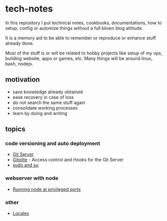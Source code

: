 # tech-notes

In this repository I put technical notes, cookbooks, documentations, how to setup, config or automize things without a full blown blog attitude.

It is a memory aid to be able to remember or reproduce or enhance stuff already done.

Most of the stuff is or will be related to hobby projects like setup of my vps, building website, apps or games, etc.
Many things will be around linux, bash, nodejs.

## motivation

* save knowledge already obtained
* ease recovery in case of loss
* do not search the same stuff again
* consolidate working processes
* learn by doing and writing

## topics

### code versioning and auto deployment

* [Git Server](notes/git-server.md)
* [Gitolite](notes/git-server.md) - Access control and Hooks for the Git Server
* [sudo and su](notes/sudo.md)

### webserver with node

* [Running node at privileged ports](noted/node-privileged-port.md)


### other

* [Locales](notes/locales.md)
